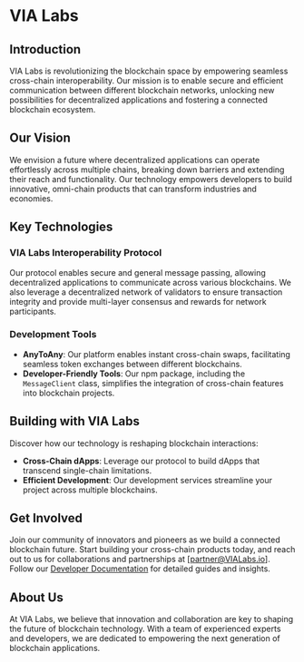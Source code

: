 # VIA Labs

## Introduction

VIA Labs is revolutionizing the blockchain space by empowering seamless cross-chain interoperability. Our mission is to enable secure and efficient communication between different blockchain networks, unlocking new possibilities for decentralized applications and fostering a connected blockchain ecosystem.

## Our Vision
We envision a future where decentralized applications can operate effortlessly across multiple chains, breaking down barriers and extending their reach and functionality. Our technology empowers developers to build innovative, omni-chain products that can transform industries and economies.

## Key Technologies
### VIA Labs Interoperability Protocol
Our protocol enables secure and general message passing, allowing decentralized applications to communicate across various blockchains. We also leverage a decentralized network of validators to ensure transaction integrity and provide multi-layer consensus and rewards for network participants.
### Development Tools
- **AnyToAny**: Our platform enables instant cross-chain swaps, facilitating seamless token exchanges between different blockchains.
- **Developer-Friendly Tools**: Our npm package, including the `MessageClient` class, simplifies the integration of cross-chain features into blockchain projects.

## Building with VIA Labs
Discover how our technology is reshaping blockchain interactions:
- **Cross-Chain dApps**: Leverage our protocol to build dApps that transcend single-chain limitations.
- **Efficient Development**: Our development services streamline your project across multiple blockchains.

## Get Involved
Join our community of innovators and pioneers as we build a connected blockchain future. Start building your cross-chain products today, and reach out to us for collaborations and partnerships at [partner@VIALabs.io]. Follow our [Developer Documentation](https://developer.viaLabs.io) for detailed guides and insights.

## About Us
At VIA Labs, we believe that innovation and collaboration are key to shaping the future of blockchain technology. With a team of experienced experts and developers, we are dedicated to empowering the next generation of blockchain applications.
